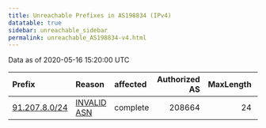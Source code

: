 ```yaml
---
title: Unreachable Prefixes in AS198834 (IPv4)
datatable: true
sidebar: unreachable_sidebar
permalink: unreachable_AS198834-v4.html
---
```


Data as of 2020-05-16 15:20:00 UTC


<div class="datatable-begin"></div>

| Prefix                                               | Reason                                                                                                | affected   |   Authorized AS |   MaxLength | Anchor                                         |   unreachable /24s |
|:-----------------------------------------------------|:------------------------------------------------------------------------------------------------------|:-----------|----------------:|------------:|:-----------------------------------------------|-------------------:|
| [91.207.8.0/24](https://stat.ripe.net/91.207.8.0/24) | [INVALID ASN](https://rpki-validator.ripe.net/announcement-preview?asn=AS198834&prefix=91.207.8.0/24) | complete   |          208664 |          24 | [RIPE](unreachable_RIPE_NCC_RPKI_Root-v4.html) |                  1 |

<div class="datatable-end"></div>